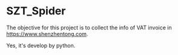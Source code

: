 # SZT_Spider
The objective for this project is to collect the info of VAT invoice in https://www.shenzhentong.com.

Yes, it's develop by python.

